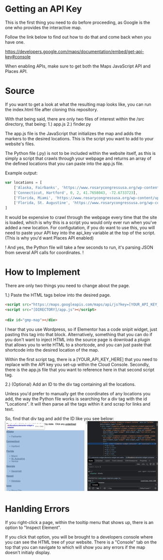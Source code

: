 # Getting an API Key
 This is the first thing you need to do before proceeding, as Google is the one who provides the interactive map.

 Follow the link below to find out how to do that and come back when you have one.

https://developers.google.com/maps/documentation/embed/get-api-key#console

When enabling APIs, make sure to get both the Maps JavaScript API and Places API.

# Source
 If you want to get a look at what the resulting map looks like, you can run the index.html file after cloning this repository.

With that being said, there are only two files of interest within the /src directory, that being:
    1.) app.js
    2.) finder.py

The app.js file is the JavaScript that initializes the map and adds the markers to the desired locations. This is the script you want to add to your website's files.

The Python file (.py) is not to be included within the website itself, as this is simply a script that crawls through your webpage and returns an array of the defined locations that you can paste into the app.js file.

Example output:
```javascript
var locations = [
    ['Alaska, Fairbanks', 'https://www.rosarycongressusa.org/wp-content/uploads/2022/10/2022-DRC-flyer-Fairbanks.pdf', 1, 64.8400511, -147.7199757],
    ['Connecticut, Hartford', 0, 2, 41.7658043, -72.6733723],
    ['Florida, Miami', 'https://www.rosarycongressusa.org/wp-content/uploads/2022/10/2022-DRC-Flyer-Miami-ADOM-2022.pdf', 3, 25.7616798, -80.1917902],
    ['Florida, St. Augustine', 'https://www.rosarycongressusa.org/wp-content/uploads/2022/08/2022-Flyer-with-Rosary-Graphic.pdf', 4, 29.8921835, -81.3139313]
]
```

It would be expensive to crawl through the webpage every time that the site is loaded, which is why this is a script you would only ever run when you've added a new location.
For configutation, if you do want to use this, you will need to paste your API key into the api_key variable at the top of the script. (This is why you'd want Places API enabled)

! And yes, the Python file will take a few seconds to run, it's parsing JSON from several API calls for coordinates. !

# How to Implement
 There are only two things you need to change about the page.

1.) Paste the HTML tags below into the desired page.

```html
<script src="https://maps.googleapis.com/maps/api/js?key=[YOUR_API_KEY_HERE]&callback=initMap&libraries=&v=weekly" defer></script>
<script src="[DIRECTORY]/app.js"></script>

<div id="gmp-map"></div>
```

I hear that you use Wordpress, so if Elementor has a code snipit widget, just pasting this tag into that block.
Alternatively, something that you can do if you don't want to inject HTML into the source page is download a plugin that allows you to write HTML to a shortcode, and you can just paste that shortcode into the desired location of the map.

Within the first script tag, there is a [YOUR_API_KEY_HERE] that you need to replace with the API key you set-up within the Cloud Console.
Secondly, there is the app.js file that you want to reference here in that second script tag.

2.) (Optional) Add an ID to the div tag containing all the locations.

Unless you'd prefer to manually get the coordinates of any locations you add, the way the Python file works is searching for a div tag with the id "Locations". It will then parse all the tags within it and scrap for links and text.

So, find that div tag and add the ID like you see below:
![HTML Tree Screenshot](/screenshot.png)

# Hanlding Errors
 If you right-click a page, within the tooltip menu that shows up, there is an option to "Inspect Element".

If you click that option, you will be brought to a developers console where you can see the HTML tree of your website. There is a "Console" tab on the top that you can navigate to which will show you any errors if the map doesn't initialy display.